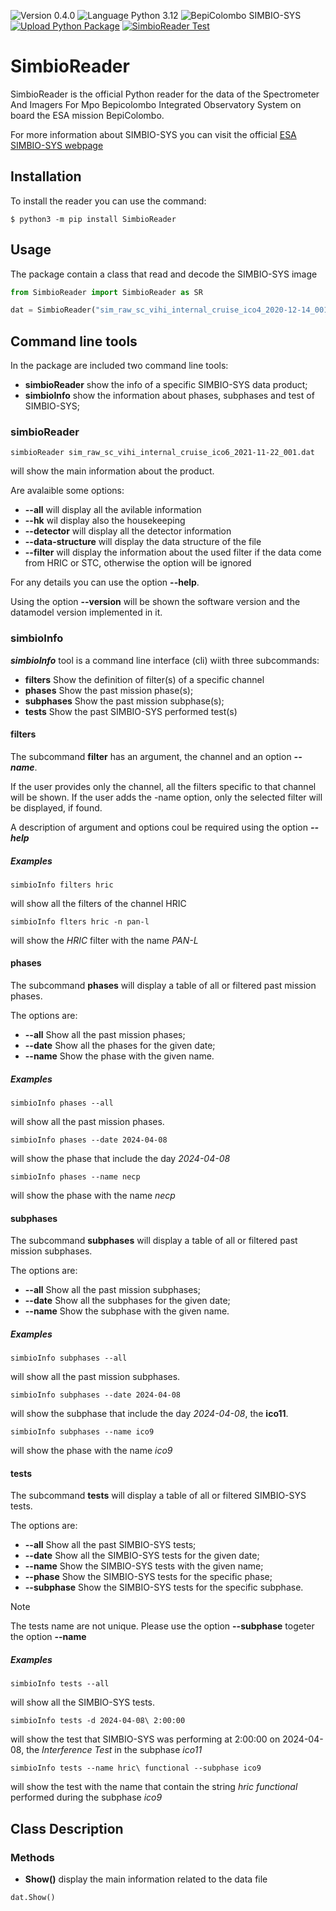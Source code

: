 ![Version 0.4.0](https://img.shields.io/badge/version-0.4.0-blue?style=plastic)
![Language Python 3.12](https://img.shields.io/badge/python-3.12-orange?style=plastic&logo=python)
![BepiColombo SIMBIO-SYS](https://img.shields.io/badge/BepiColombo-SIMBIO--SYS-blue?style=plastic)
[![Upload Python Package](https://github.com/SIMBIO-SYS/SimbioReader/actions/workflows/python-publish.yml/badge.svg)](https://github.com/SIMBIO-SYS/SimbioReader/actions/workflows/python-publish.yml)
[![SimbioReader Test](https://github.com/SIMBIO-SYS/SimbioReader/actions/workflows/test.yml/badge.svg)](https://github.com/SIMBIO-SYS/SimbioReader/actions/workflows/test.yml)

# SimbioReader


SimbioReader is the official Python reader for the data of the Spectrometer And Imagers For Mpo Bepicolombo Integrated Observatory System on board the ESA mission BepiColombo.

For more information about SIMBIO-SYS you can visit the official [ESA SIMBIO-SYS webpage](https://www.cosmos.esa.int/web/bepicolombo/simbio-sys)

## Installation

To install the reader you can use the command:

```console
$ python3 -m pip install SimbioReader
```

## Usage

The package contain a class that read and decode the SIMBIO-SYS image

```python
from SimbioReader import SimbioReader as SR

dat = SimbioReader("sim_raw_sc_vihi_internal_cruise_ico4_2020-12-14_001.dat")
```

## Command line tools

In the package are included two command line tools:

+ **simbioReader** show the info of a specific SIMBIO-SYS data product;
+ **simbioInfo** show the information about phases, subphases and test of SIMBIO-SYS;

### simbioReader

```console
simbioReader sim_raw_sc_vihi_internal_cruise_ico6_2021-11-22_001.dat
```

will show the main information about the product.

Are avalaible some options:

- **--all** will display all the avilable information
- **--hk** wil display also the housekeeping
- **--detector** will display all the detector information
- **--data-structure** will display the data structure of the file
- **--filter** will display the information about the used filter if the data come from HRIC or STC, otherwise the option will be ignored

For any details you can use the option **--help**.

Using the option **--version** will be shown the software version and the datamodel version implemented in it.

### simbioInfo

***simbioInfo*** tool is a command line interface (cli) wiith three subcommands:

- **filters** Show the definition of filter(s) of a specific channel
- **phases** Show the past mission phase(s);
- **subphases** Show the past mission subphase(s);
- **tests** Show the past SIMBIO-SYS performed test(s)

#### filters

The subcommand **filter** has an argument, the channel and an option ***--name***.

If the user provides only the channel, all the filters specific to that channel will be shown. 
If the user adds the -name option, only the selected filter will be displayed, if found.

A description of argument and options coul be required using the option ***--help***

##### Examples

```console
simbioInfo filters hric
```

will show all the filters of the channel HRIC

```console
simbioInfo flters hric -n pan-l
```

will show the *HRIC* filter with the name *PAN-L*



#### phases

The subcommand **phases** will display a table of all or filtered past mission phases.

The options are:

- **--all** Show all the past mission phases;
- **--date** Show all the phases for the given date;
- **--name** Show the phase with the given name.

##### Examples

```console
simbioInfo phases --all
```
will show all the past mission phases.


```console
simbioInfo phases --date 2024-04-08
```

will show the phase that include the day *2024-04-08*

```console
simbioInfo phases --name necp
```
will show the phase with the name *necp*

#### subphases

The subcommand **subphases** will display a table of all or filtered past mission subphases.

The options are:

- **--all** Show all the past mission subphases;
- **--date** Show all the subphases for the given date;
- **--name** Show the subphase with the given name.

##### Examples

```console
simbioInfo subphases --all
```
will show all the past mission subphases.

```console
simbioInfo subphases --date 2024-04-08
```

will show the subphase that include the day *2024-04-08*, the **ico11**.

```console
simbioInfo subphases --name ico9
```
will show the phase with the name *ico9*

#### tests

The subcommand **tests** will display a table of all or filtered SIMBIO-SYS tests.

The options are:

- **--all** Show all the past SIMBIO-SYS tests;
- **--date** Show all the SIMBIO-SYS tests for the given date;
- **--name** Show the SIMBIO-SYS tests with the given name;
- **--phase** Show the SIMBIO-SYS tests for the specific phase;
- **--subphase** Show the SIMBIO-SYS tests for the specific subphase.

> [!NOTE] 
> The tests name are not unique. Please use the option **--subphase** togeter the option **--name**

##### Examples

```console
simbioInfo tests --all
```

will show all the SIMBIO-SYS tests.

```console
simbioInfo tests -d 2024-04-08\ 2:00:00  
````

will show the test that SIMBIO-SYS was performing at 2:00:00 on 2024-04-08, the *Interference Test* in the subphase *ico11*

```console
simbioInfo tests --name hric\ functional --subphase ico9
```
will show the test with the name that contain the string *hric functional* performed during the subphase *ico9*


## Class Description

### Methods

+ **Show()** display the main information related to the data file

```python
dat.Show()
```
